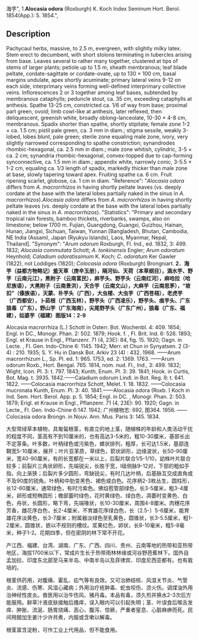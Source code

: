 海芋",
1.**Alocasia odora** (Roxburgh) K. Koch Index Seminum Hort. Berol. 1854(App.): 5. 1854.",

## Description
Pachycaul herbs, massive, to 2.5 m, evergreen, with slightly milky latex. Stem erect to decumbent, with short stolons terminating in tubercles arising from base. Leaves several to rather many together, clustered at tips of stems of larger plants; petiole up to 1.5 m, sheath membranous; leaf blade peltate, cordate-sagittate or cordate-ovate, up to 130 × 100 cm, basal margins undulate, apex shortly acuminate; primary lateral veins 9-12 on each side, interprimary veins forming well-defined interprimary collective veins. Inflorescences 2 or 3 together among leaf bases, subtended by membranous cataphylls; peduncle stout, ca. 35 cm, exceeding cataphylls at anthesis. Spathe 13-25 cm, constricted ca. 1/6 of way from base; proximal part green, ovoid; limb cowl-like at anthesis, later reflexed, then deliquescent, greenish white, broadly oblong-lanceolate, 10-30 × 4-8 cm, membranous. Spadix shorter than spathe, shortly stipitate; female zone 1-2 × ca. 1.5 cm; pistil pale green, ca. 3 mm in diam.; stigma sessile, weakly 3-lobed, lobes blunt, pale green; sterile zone equaling male zone, ivory, very slightly narrowed corresponding to spathe constriction; synandrodes rhombic-hexagonal, ca. 2.5 mm in diam.; male zone whitish, cylindric, 3-5 × ca. 2 cm; synandria rhombic-hexagonal, convex-topped due to cap-forming synconnective, ca. 1.5 mm in diam.; appendix white, narrowly conic, 3-5.5 × 1-2 cm, equaling ca. 1/3 length of spadix, markedly thicker than male zone at base, slowly tapering toward apex. Fruiting spathe ca. 6 cm. Fruit ripening scarlet, globose, ca. 1 cm in diam.
  "Reference": "*Alocasia odora* differs from *A. macrorrhizos* in having shortly peltate leaves (vs. deeply cordate at the base with the lateral lobes partially naked in the sinus in *A. macrorrhizos*).*Alocasia odora* differs from *A. macrorrhizos* in having shortly peltate leaves (vs. deeply cordate at the base with the lateral lobes partially naked in the sinus in *A. macrorrhizos*).
  "Statistics": "Primary and secondary tropical rain forests, bamboo thickets, riverbanks, swamps, also on limestone; below 1700 m. Fujian, Guangdong, Guangxi, Guizhou, Hainan, Hunan, Jiangxi, Sichuan, Taiwan, Yunnan [Bangladesh, Bhutan, Cambodia, NE India (Assam), Japan (Ryukyu Islands), Laos, Myanmar, Nepal, Thailand].
  "Synonym": "*Arum odorum* Roxburgh, Fl. Ind., ed. 1832, 3: 499. 1832; *Alocasia commutata* Schott; *A. tonkinensis* Engler; *Arum odoratum* Heynhold; *Caladium odoratissimum* K. Koch; *C. odoratum* Ker Gawler (1822), not Loddiges (1820); *Colocasia odora* (Roxburgh) Brongniart.
**2．海芋（益都方物略记）羞天草（庚辛玉册），隔河仙、天荷（本草纲目），滴水芋、野芋（云南元江），黑附子（云南富民），麻芋头、野芋头（云南红河），麻哈拉（哈尼族语），大黑附子（云南景洪），天合芋（云南文山），大麻芋（云南思茅），“坡扣”（傣族语），天蒙、朴芋头（广西），大虫楼、大虫芋（广西苍梧），老虎芋（广西都安），卜茹根（广西玉林），野芋头（广西凌乐），野芋头、痕芋头、广东狼毒（广东），野山芋（广东海南），尖尾野芋头（广东广州），狼毒（广东、福建），姑婆芋（福建）图版14：2-9**

Alocasia macrorrhiza (L.) Schott in Osterr. Bot. Wochenbl. 4: 409. 1854; Engl. in DC., Monogr. Phan. 2: 502. 1879; Hook. f. , Fl. Brit. Ind. 6: 526. 1893; Engl. et Krause in Engl., Pflanzenr. 71 (4, 23E): 84, fig. 15. 1920; Oagn. in Lecte. , Fl. Gen. Indo-Chine 6: 1145. 1942; Merr. et Chun in Synyatsen. 2 (3-4) : 210. 1935; S. Y. Hu in Dansk Bot. Arkiv 23 (4) : 432. 1968. ——Arum macrorrhizum L., Sp. Pl. ed. 1: 965. 1753, ed. 2: 1369. 1763. ——Arum odorum Roxb., Hort. Bengal. 765. 1814, nom. nud. Fl., Ind., 3: 499. 1832; Wight, Icon. Pl. 3: t. 797. 1843; Kunth, Enum. Pl. 3: 39. 1841; Hook. in Curtis, Bot. Mag. t. 3935. 1842.——Caladium odorum Lindl. in Bot. Reg. 8: t. 641. 1822. ——Colocasia macrorrhiza Schott, Melet. 1: 18. 1832. ——Colocasia mucronata Kunth, Enum. Pl. 3: 40. 1841.——Alocasia odora (Roxb. ) Koch in Ind. Sem. Hort. Berol. App. p. 5. 1854; Engl. in DC. , Monogr. Phan. 2: 503. 1879; Erigl. et Krause in Engl., Pflanzenr. 71 (4, 23E): 90. 1920; Gagn. in Lecte., Fl. Gen. Indo-Chine 6:147. 1942; 广州植物志: 692, 图364. 1956. ——Colocasia odora Brongn. in Nouv. Ann. Mus. Paris 3: 145. 1834.

大型常绿草本植物，具匍匐根茎，有直立的地上茎，随植株的年龄和人类活动干扰的程度不同，茎高有不到10厘米的，也有高达3-5米的，粗10-30厘米，基部长出不定芽条。叶多数，叶柄绿色或污紫色，螺状排列，粗厚，长可达1.5米，基部连鞘宽5-10厘米，展开；叶片亚革质，草绿色，箭状卵形，边缘波状，长50-90厘米，宽40-90厘米，有的长宽都在一米以上，后裂片联合1/5-1/10，幼株叶片联合较多；前裂片三角状卵形，先端锐尖，长胜于宽，I级侧脉9-12对，下部的粗如手指，向上渐狭；后裂片多少圆形，弯缺锐尖，有时几达叶柄，后基脉互交成直角或不及90度的锐角。叶柄和中肋变黑色、褐色或白色。花序柄2-3枚丛生，圆柱形，长12-60厘米，通常绿色，有时污紫色。佛焰苞管部绿色，长3-5厘米，粗3-4厘米，卵形或短椭圆形；檐部蕾时绿色，花时黄绿色、绿白色，凋萎时变黄色、白色，舟状，长圆形，略下弯，先端喙状，长10-30厘米，周围4-8厘米。肉穗花序芳香，雌花序白色，长2-4厘米，不育雄花序绿白色，长（2.5-）5-6厘米，能育雄花序淡黄色，长3-7厘米；附属器淡绿色至乳黄色，圆锥状，长3-5.5厘米，粗1-2厘米，圆锥状，嵌以不规则的槽纹。浆果红色，卵状，长8-10毫米，粗5-8毫米，种子1-2。花期四季，但在密阴的林下常不开花。

产江西、福建、台湾、湖南、广东、广西、四川、贵州、云南等地的热带和亚热带地区，海拔1700米以下，常成片生长于热带雨林林缘或河谷野芭蕉林下。国外自孟加拉、印度东北部至马来半岛、中南半岛以及菲律宾、印度尼西亚都有。也有栽培的。

根茎供药用，对腹痛、霍乱、疝气等有良效。又可治肺结核、风湿关节炎、气管炎、流感、伤寒、风湿心藏病；外用治疗疮肿毒、蛇虫咬伤、烫火伤。调煤油外用治神经性皮炎。兽医用以治牛伤风、猪丹毒。本品有毒，须久煎并换水2-3次后方能服用。鲜草汁液皮肤接触后搔痒，误入眼内可以引起失明；茎、叶误食后喉舌发痒、肿胀、流涎、肠胃烧痛、恶心、腹泻、惊厥，严重者窒息、心脏麻痹而死。民间用醋加生姜汁少许共煮，内服或含嗽以解毒。

根茎富含淀粉，可作工业上代用品，但不能食用。
